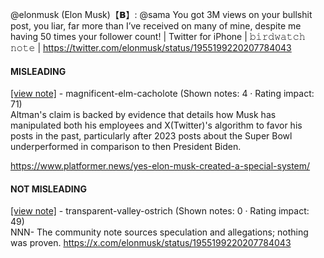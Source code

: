 @elonmusk (Elon Musk)【𝗕】: @sama You got 3M views on your bullshit post, you liar, far more than I’ve received on many of mine, despite me having 50 times your follower count! | Twitter for iPhone | 𝚋𝚒𝚛𝚍𝚠𝚊𝚝𝚌𝚑 𝚗𝚘𝚝𝚎 | https://twitter.com/elonmusk/status/1955199220207784043

#### MISLEADING

[[view note]](https://x.com/i/birdwatch/n/1955316296805126335) - magnificent-elm-cacholote (Shown notes: 4 · Rating impact: 71)\
Altman's claim is backed by evidence that details how Musk has manipulated both his employees and X(Twitter)'s algorithm to favor his posts in the past, particularly after 2023 posts about the Super Bowl underperformed in comparison to then President Biden.

https://www.platformer.news/yes-elon-musk-created-a-special-system/

#### NOT MISLEADING

[[view note]](https://x.com/i/birdwatch/n/1955470377796207068) - transparent-valley-ostrich (Shown notes: 0 · Rating impact: 49)\
NNN- The community note sources speculation and allegations; nothing was proven.
https://x.com/elonmusk/status/1955199220207784043
